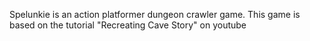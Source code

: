 Spelunkie is an action platformer dungeon crawler game.
This game is based on the tutorial "Recreating Cave Story" on youtube
